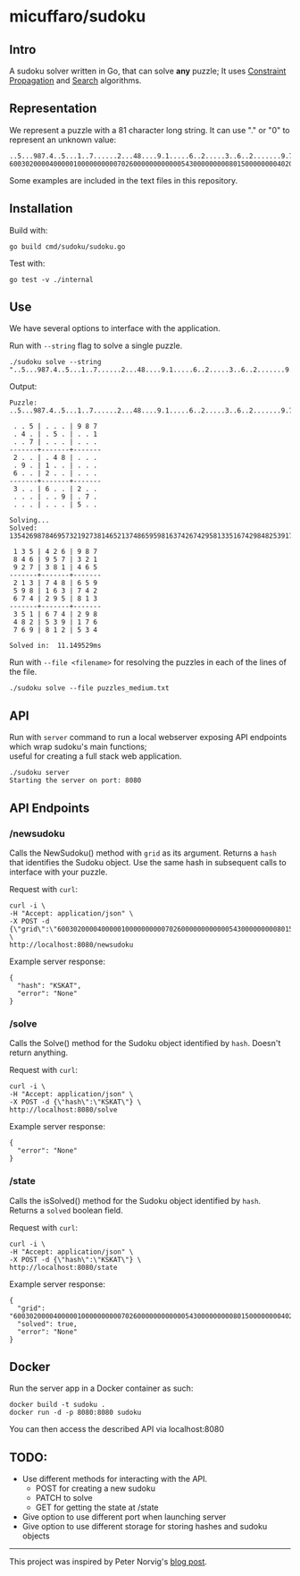 # micuffaro/sudoku

## Intro

A sudoku solver written in Go, that can solve **any** puzzle;
It uses [Constraint Propagation](https://en.wikipedia.org/wiki/Constraint_satisfaction) and [Search](https://en.wikipedia.org/wiki/Search_algorithm) algorithms.

## Representation

We represent a puzzle with a 81 character long string.
It can use "." or "0" to represent an unknown value:

```
..5...987.4..5...1..7......2...48....9.1.....6..2.....3..6..2.......9.7.......5..
600302000040000010000000000702600000000000054300000000080150000000040200000000700
```

Some examples are included in the text files in this repository.

## Installation
Build with:

```
go build cmd/sudoku/sudoku.go
```

Test with:
```
go test -v ./internal
```

## Use

We have several options to interface with the application.

Run with `--string` flag to solve a single puzzle.

```
./sudoku solve --string "..5...987.4..5...1..7......2...48....9.1.....6..2.....3..6..2.......9.7.......5.."
```

Output:
```
Puzzle:  ..5...987.4..5...1..7......2...48....9.1.....6..2.....3..6..2.......9.7.......5..

 . . 5 | . . . | 9 8 7
 . 4 . | . 5 . | . . 1
 . . 7 | . . . | . . .
-------+-------+-------
 2 . . | . 4 8 | . . .
 . 9 . | 1 . . | . . .
 6 . . | 2 . . | . . .
-------+-------+-------
 3 . . | 6 . . | 2 . .
 . . . | . . 9 | . 7 .
 . . . | . . . | 5 . .

Solving...
Solved:  135426987846957321927381465213748659598163742674295813351674298482539176769812534

 1 3 5 | 4 2 6 | 9 8 7
 8 4 6 | 9 5 7 | 3 2 1
 9 2 7 | 3 8 1 | 4 6 5
-------+-------+-------
 2 1 3 | 7 4 8 | 6 5 9
 5 9 8 | 1 6 3 | 7 4 2
 6 7 4 | 2 9 5 | 8 1 3
-------+-------+-------
 3 5 1 | 6 7 4 | 2 9 8
 4 8 2 | 5 3 9 | 1 7 6
 7 6 9 | 8 1 2 | 5 3 4

Solved in:  11.149529ms
```

Run with `--file <filename>` for resolving the puzzles in each of the lines of the file.
```
./sudoku solve --file puzzles_medium.txt
```

## API

Run with `server` command to run a local webserver exposing API endpoints which wrap sudoku's main functions;  
useful for creating a full stack web application.

```
./sudoku server
Starting the server on port: 8080
```

## API Endpoints
### /newsudoku
Calls the NewSudoku() method with `grid` as its argument.
Returns a `hash` that identifies the Sudoku object.
Use the same hash in subsequent calls to interface with your puzzle.

Request with `curl`:
```
curl -i \
-H "Accept: application/json" \
-X POST -d {\"grid\":\"600302000040000010000000000702600000000000054300000000080150000000040200000000700\"} \
http://localhost:8080/newsudoku
```

Example server response:
```
{
  "hash": "KSKAT",
  "error": "None"
}
```

### /solve
Calls the Solve() method for the Sudoku object identified by `hash`.
Doesn't return anything.

Request with `curl`:
```
curl -i \
-H "Accept: application/json" \
-X POST -d {\"hash\":\"KSKAT\"} \
http://localhost:8080/solve
```

Example server response:
```
{
  "error": "None"
}
```

### /state
Calls the isSolved() method for the Sudoku object identified by `hash`.
Returns a `solved` boolean field.

Request with `curl`:
```
curl -i \
-H "Accept: application/json" \
-X POST -d {\"hash\":\"KSKAT\"} \
http://localhost:8080/state
```

Example server response:
```
{
  "grid": "600302000040000010000000000702600000000000054300000000080150000000040200000000700",
  "solved": true,
  "error": "None"
}
```

## Docker

Run the server app in a Docker container as such:
```
docker build -t sudoku .
docker run -d -p 8080:8080 sudoku
```

You can then access the described API via localhost:8080

## TODO:
- Use different methods for interacting with the API.
    - POST for creating a new sudoku
    - PATCH to solve
    - GET for getting the state at <hashid>/state
- Give option to use different port when launching server
- Give option to use different storage for storing hashes and sudoku objects

---

This project was inspired by Peter Norvig's [blog post](https://norvig.com/sudoku.html).
